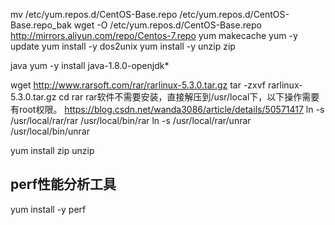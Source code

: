mv /etc/yum.repos.d/CentOS-Base.repo /etc/yum.repos.d/CentOS-Base.repo_bak
wget -O /etc/yum.repos.d/CentOS-Base.repo http://mirrors.aliyun.com/repo/Centos-7.repo
yum makecache
yum -y update
yum install -y dos2unix
yum install -y unzip zip


java
 yum -y install java-1.8.0-openjdk*


wget http://www.rarsoft.com/rar/rarlinux-5.3.0.tar.gz
tar -zxvf rarlinux-5.3.0.tar.gz
cd rar
rar软件不需要安装，直接解压到/usr/local下，以下操作需要有root权限。
https://blog.csdn.net/wanda3086/article/details/50571417
ln -s /usr/local/rar/rar /usr/local/bin/rar
ln -s /usr/local/rar/unrar /usr/local/bin/unrar


yum install zip unzip


## perf性能分析工具
yum install -y perf